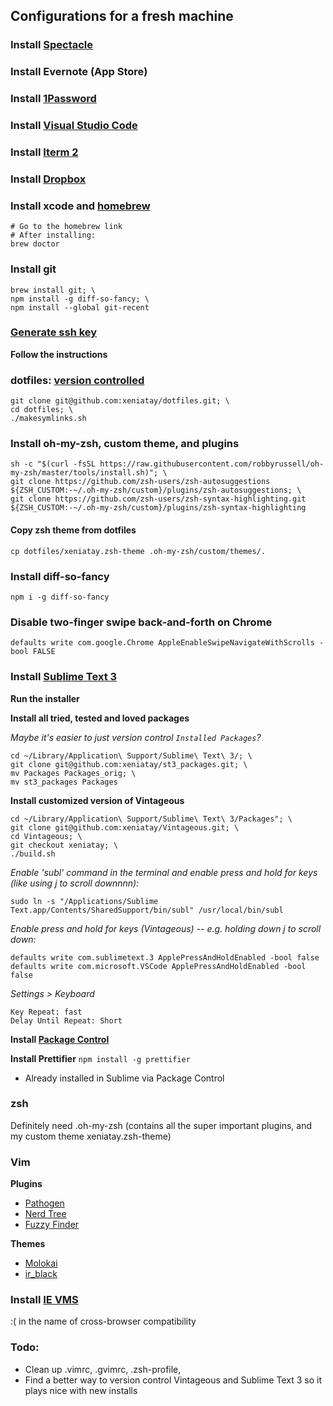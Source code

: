 ## Configurations for a fresh machine

### Install [Spectacle](https://www.spectacleapp.com/)

### Install Evernote (App Store)

### Install [1Password](https://1password.com/downloads/mac/)

### Install [Visual Studio Code](https://code.visualstudio.com/)

### Install [Iterm 2](http://www.iterm2.com/)

### Install [Dropbox](https://dropbox.com/install)

### Install xcode and [homebrew](http://brew.sh/)

    # Go to the homebrew link
    # After installing:
    brew doctor

### Install git

    brew install git; \
    npm install -g diff-so-fancy; \
    npm install --global git-recent

### [Generate ssh key](https://help.github.com/articles/generating-ssh-keys)

**Follow the instructions**

### dotfiles: [version controlled](http://blog.smalleycreative.com/tutorials/using-git-and-github-to-manage-your-dotfiles/)

    git clone git@github.com:xeniatay/dotfiles.git; \
    cd dotfiles; \
    ./makesymlinks.sh

### Install oh-my-zsh, custom theme, and plugins

    sh -c "$(curl -fsSL https://raw.githubusercontent.com/robbyrussell/oh-my-zsh/master/tools/install.sh)"; \
    git clone https://github.com/zsh-users/zsh-autosuggestions ${ZSH_CUSTOM:-~/.oh-my-zsh/custom}/plugins/zsh-autosuggestions; \
    git clone https://github.com/zsh-users/zsh-syntax-highlighting.git ${ZSH_CUSTOM:-~/.oh-my-zsh/custom}/plugins/zsh-syntax-highlighting

#### Copy zsh theme from dotfiles

    cp dotfiles/xeniatay.zsh-theme .oh-my-zsh/custom/themes/. 

### Install diff-so-fancy
    npm i -g diff-so-fancy

### Disable two-finger swipe back-and-forth on Chrome

    defaults write com.google.Chrome AppleEnableSwipeNavigateWithScrolls -bool FALSE

### Install [Sublime Text 3](http://www.sublimetext.com/3)

**Run the installer**

**Install all tried, tested and loved packages**

_Maybe it's easier to just version control `Installed Packages`?_

    cd ~/Library/Application\ Support/Sublime\ Text\ 3/; \
    git clone git@github.com:xeniatay/st3_packages.git; \
    mv Packages Packages_orig; \
    mv st3_packages Packages

**Install customized version of Vintageous**

    cd ~/Library/Application\ Support/Sublime\ Text\ 3/Packages"; \
    git clone git@github.com:xeniatay/Vintageous.git; \
    cd Vintageous; \
    git checkout xeniatay; \
    ./build.sh

_Enable 'subl' command in the terminal and enable press and hold for keys (like using j to scroll downnnn):_

    sudo ln -s "/Applications/Sublime Text.app/Contents/SharedSupport/bin/subl" /usr/local/bin/subl

_Enable press and hold for keys (Vintageous) -- e.g. holding down j to scroll down:_

    defaults write com.sublimetext.3 ApplePressAndHoldEnabled -bool false
    defaults write com.microsoft.VSCode ApplePressAndHoldEnabled -bool false

_Settings > Keyboard_

    Key Repeat: fast
    Delay Until Repeat: Short

**Install [Package Control](https://sublime.wbond.net/installation#Manual)**

**Install Prettifier**
`npm install -g prettifier`

-   Already installed in Sublime via Package Control

### zsh

Definitely need .oh-my-zsh (contains all the super important plugins, and my custom theme xeniatay.zsh-theme)

### Vim

**Plugins**

-   [Pathogen](https://github.com/tpope/vim-pathogen)
-   [Nerd Tree](https://github.com/scrooloose/nerdtree)
-   [Fuzzy Finder](https://github.com/vim-scripts/FuzzyFinder)

**Themes**

-   [Molokai](https://github.com/tomasr/dotfiles/tree/master/.vim/colors)
-   [ir_black](http://toddwerth.com/2011/07/21/the-original-ir_black-for-os-x-lion/)

### Install [IE VMS](http://infoheap.com/run-ie-on-mac-virtualbox/)

:( in the name of cross-browser compatibility

### Todo:

-   Clean up .vimrc, .gvimrc, .zsh-profile,
-   Find a better way to version control Vintageous and Sublime Text 3 so it plays nice with new installs
